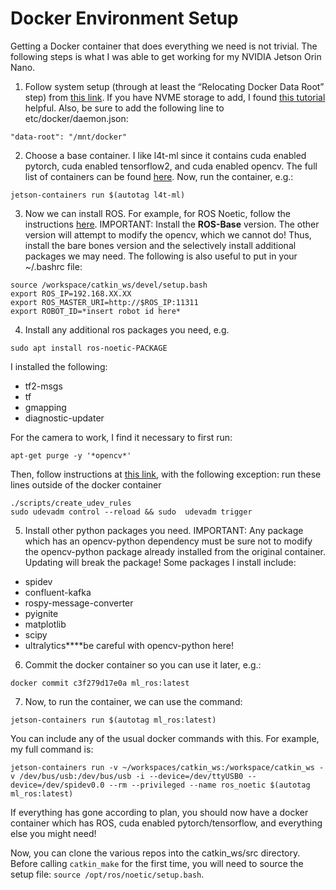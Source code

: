 # Docker Environment Setup
Getting a Docker container that does everything we need is not trivial. The following steps is what I was able to get working for my NVIDIA Jetson Orin Nano.

1) Follow system setup (through at least the “Relocating Docker Data Root” step) from [this link](https://github.com/dusty-nv/jetson-containers/blob/master/docs/setup.md). If you have NVME storage to add, I found [this tutorial](https://www.digitalocean.com/community/tutorials/how-to-partition-and-format-storage-devices-in-linux) helpful. Also, be sure to add the following line to etc/docker/daemon.json:
```
"data-root": "/mnt/docker"
```

2) Choose a base container. I like l4t-ml since it contains cuda enabled pytorch, cuda enabled tensorflow2, and cuda enabled opencv. The full list of containers can be found [here](https://github.com/dusty-nv/jetson-containers/tree/master). Now, run the container, e.g.:
```
jetson-containers run $(autotag l4t-ml)
```

3) Now we can install ROS. For example, for ROS Noetic, follow the instructions [here](https://wiki.ros.org/noetic/Installation/Ubuntu). IMPORTANT: Install the **ROS-Base** version. The other version will attempt to modify the opencv, which we cannot do! Thus, install the bare bones version and the selectively install additional packages we may need. The following is also useful to put in your ~/.bashrc file:
```
source /workspace/catkin_ws/devel/setup.bash
export ROS_IP=192.168.XX.XX
export ROS_MASTER_URI=http://$ROS_IP:11311
export ROBOT_ID=*insert robot id here*
```

4) Install any additional ros packages you need, e.g.
```
sudo apt install ros-noetic-PACKAGE
```
I installed the following:
- tf2-msgs
- tf
- gmapping
- diagnostic-updater

For the camera to work, I find it necessary to first run:
```
apt-get purge -y '*opencv*'
```
Then, follow instructions at [this link](https://github.com/satomm1/ros_astra_camera), with the following exception: run these lines outside of the docker container
```
./scripts/create_udev_rules
sudo udevadm control --reload && sudo  udevadm trigger
```

5) Install other python packages you need. IMPORTANT: Any package which has an opencv-python dependency must be sure not to modify the opencv-python package already installed from the original container. Updating will break the package! Some packages I install include:
- spidev
- confluent-kafka
- rospy-message-converter
- pyignite
- matplotlib
- scipy
- ultralytics****be careful with opencv-python here!

6) Commit the docker container so you can use it later, e.g.:
```
docker commit c3f279d17e0a ml_ros:latest
```

7) Now, to run the container, we can use the command:
```
jetson-containers run $(autotag ml_ros:latest)
```
You can include any of the usual docker commands with this. For example, my full command is:
```
jetson-containers run -v ~/workspaces/catkin_ws:/workspace/catkin_ws -v /dev/bus/usb:/dev/bus/usb -i --device=/dev/ttyUSB0 --device=/dev/spidev0.0 --rm --privileged --name ros_noetic $(autotag ml_ros:latest)
```
If everything has gone according to plan, you should now have a docker container which has ROS, cuda enabled pytorch/tensorflow, and everything else you might need!

Now, you can clone the various repos into the catkin_ws/src directory. Before calling `catkin_make` for the first time, you will need to source the setup file: `source /opt/ros/noetic/setup.bash`.